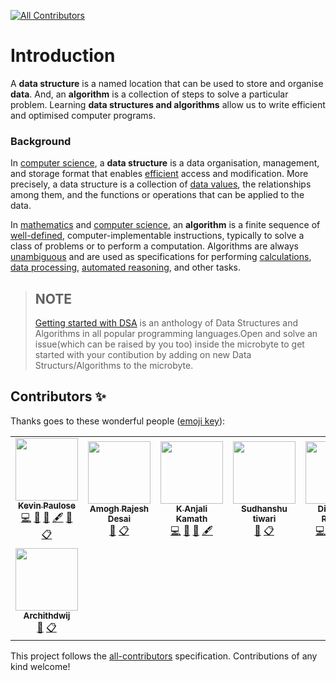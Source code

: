 <!-- ALL-CONTRIBUTORS-BADGE:START - Do not remove or modify this section -->
[![All Contributors](https://img.shields.io/badge/all_contributors-8-orange.svg?style=flat-square)](#contributors-)
<!-- ALL-CONTRIBUTORS-BADGE:END -->

# Introduction

A **data structure** is a named location that can be used to store and organise **data**. And, an **algorithm** is a collection of steps to solve a particular problem. Learning **data structures and algorithms** allow us to write efficient and optimised computer programs.

### Background

In [computer science](https://en.wikipedia.org/wiki/Computer_science), a **data structure** is a data organisation, management, and storage format that enables [efficient](https://en.wikipedia.org/wiki/Algorithmic_efficiency) access and modification. More precisely, a data structure is a collection of [data values](https://en.wikipedia.org/wiki/Data), the relationships among them, and the functions or operations that can be applied to the data.

In [mathematics](https://en.wikipedia.org/wiki/Mathematics) and [computer science](https://en.wikipedia.org/wiki/Computer_science), an **algorithm** is a finite sequence of [well-defined](https://en.wikipedia.org/wiki/Well-defined), computer-implementable instructions, typically to solve a class of problems or to perform a computation. Algorithms are always [unambiguous](https://en.wikipedia.org/wiki/Unambiguous) and are used as specifications for performing [calculations](https://en.wikipedia.org/wiki/Calculation), [data processing](https://en.wikipedia.org/wiki/Data_processing), [automated reasoning](https://en.wikipedia.org/wiki/Automated_reasoning), and other tasks.

> ## NOTE
>[Getting started with DSA](https://github.com/Crio-Bytes/DSA/tree/main/Getting%20Started%20with%20DSA) is an anthology of Data Structures and Algorithms in all popular programming languages.Open and solve an issue(which can be raised by you too) inside the microbyte to get started with your contibution by adding on new Data Structurs/Algorithms to the microbyte.

## Contributors ✨

Thanks goes to these wonderful people ([emoji key](https://allcontributors.org/docs/en/emoji-key)):

<!-- ALL-CONTRIBUTORS-LIST:START - Do not remove or modify this section -->
<!-- prettier-ignore-start -->
<!-- markdownlint-disable -->
<table>
  <tr>
    <td align="center"><a href="https://kevinpaulose05.github.io/"><img src="https://avatars3.githubusercontent.com/u/64629493?v=4" width="100px;" alt=""/><br /><sub><b>Kevin Paulose</b></sub></a><br /><a href="https://github.com/Crio-Bytes/DSA/commits?author=Kevinpaulose05" title="Code">💻</a> <a href="https://github.com/Crio-Bytes/DSA/commits?author=Kevinpaulose05" title="Documentation">📖</a> <a href="#ideas-Kevinpaulose05" title="Ideas, Planning, & Feedback">🤔</a> <a href="#content-Kevinpaulose05" title="Content">🖋</a> <a href="https://github.com/Crio-Bytes/DSA/pulls?q=is%3Apr+reviewed-by%3AKevinpaulose05" title="Reviewed Pull Requests">👀</a> <a href="#eventOrganizing-Kevinpaulose05" title="Event Organizing">📋</a></td>
    <td align="center"><a href="https://github.com/amoghrajesh"><img src="https://avatars2.githubusercontent.com/u/35884252?v=4" width="100px;" alt=""/><br /><sub><b>Amogh Rajesh Desai</b></sub></a><br /><a href="https://github.com/Crio-Bytes/DSA/pulls?q=is%3Apr+reviewed-by%3Aamoghrajesh" title="Reviewed Pull Requests">👀</a> <a href="#eventOrganizing-amoghrajesh" title="Event Organizing">📋</a></td>
    <td align="center"><a href="https://github.com/Anjalikamath"><img src="https://avatars3.githubusercontent.com/u/41792345?v=4" width="100px;" alt=""/><br /><sub><b>K Anjali Kamath</b></sub></a><br /><a href="https://github.com/Crio-Bytes/DSA/commits?author=Anjalikamath" title="Code">💻</a> <a href="https://github.com/Crio-Bytes/DSA/commits?author=Anjalikamath" title="Documentation">📖</a> <a href="#ideas-Anjalikamath" title="Ideas, Planning, & Feedback">🤔</a> <a href="#content-Anjalikamath" title="Content">🖋</a></td>
    <td align="center"><a href="https://www.youtube.com/channel/UC9eDh5ByrCT2WinIji5Qyig"><img src="https://avatars2.githubusercontent.com/u/62458868?v=4" width="100px;" alt=""/><br /><sub><b>Sudhanshu tiwari</b></sub></a><br /><a href="https://github.com/Crio-Bytes/DSA/pulls?q=is%3Apr+reviewed-by%3Asudhanshutiwari264" title="Reviewed Pull Requests">👀</a> <a href="#eventOrganizing-sudhanshutiwari264" title="Event Organizing">📋</a></td>
    <td align="center"><a href="https://www.divyanshrastogi.xyz/"><img src="https://avatars3.githubusercontent.com/u/54467001?v=4" width="100px;" alt=""/><br /><sub><b>Divyansh Rastogi</b></sub></a><br /><a href="https://github.com/Crio-Bytes/DSA/commits?author=divyanshrastogi51" title="Code">💻</a> <a href="https://github.com/Crio-Bytes/DSA/commits?author=divyanshrastogi51" title="Documentation">📖</a> <a href="#ideas-divyanshrastogi51" title="Ideas, Planning, & Feedback">🤔</a> <a href="#content-divyanshrastogi51" title="Content">🖋</a></td>
    <td align="center"><a href="https://crio.do/"><img src="https://avatars0.githubusercontent.com/u/51743602?v=4" width="100px;" alt=""/><br /><sub><b>Crio.Do</b></sub></a><br /><a href="#eventOrganizing-CrioDo" title="Event Organizing">📋</a></td>
    <td align="center"><a href="http://ak-shaw-portfolio.netlify.app"><img src="https://avatars0.githubusercontent.com/u/51538194?v=4" width="100px;" alt=""/><br /><sub><b>Ayush Kumar Shaw</b></sub></a><br /><a href="https://github.com/Crio-Bytes/DSA/commits?author=Ak-Shaw" title="Code">💻</a> <a href="https://github.com/Crio-Bytes/DSA/commits?author=Ak-Shaw" title="Documentation">📖</a> <a href="#eventOrganizing-Ak-Shaw" title="Event Organizing">📋</a> <a href="#ideas-Ak-Shaw" title="Ideas, Planning, & Feedback">🤔</a> <a href="#maintenance-Ak-Shaw" title="Maintenance">🚧</a> <a href="https://github.com/Crio-Bytes/DSA/pulls?q=is%3Apr+reviewed-by%3AAk-Shaw" title="Reviewed Pull Requests">👀</a></td>
  </tr>
  <tr>
    <td align="center"><a href="https://github.com/archithdwij"><img src="https://avatars1.githubusercontent.com/u/30730368?v=4" width="100px;" alt=""/><br /><sub><b>Archithdwij</b></sub></a><br /><a href="https://github.com/Crio-Bytes/DSA/pulls?q=is%3Apr+reviewed-by%3Aarchithdwij" title="Reviewed Pull Requests">👀</a> <a href="#eventOrganizing-archithdwij" title="Event Organizing">📋</a></td>
  </tr>
</table>

<!-- markdownlint-enable -->
<!-- prettier-ignore-end -->
<!-- ALL-CONTRIBUTORS-LIST:END -->

This project follows the [all-contributors](https://github.com/all-contributors/all-contributors) specification. Contributions of any kind welcome!

